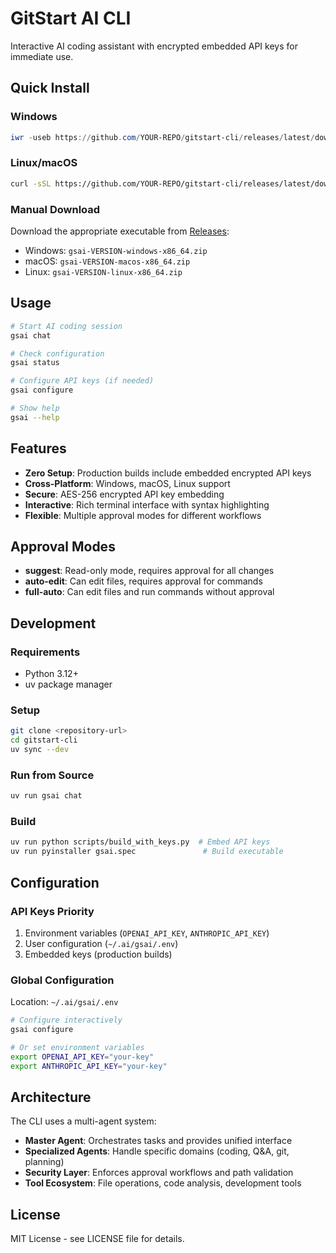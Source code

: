 # GitStart AI CLI

Interactive AI coding assistant with encrypted embedded API keys for immediate use.

## Quick Install

### Windows
```powershell
iwr -useb https://github.com/YOUR-REPO/gitstart-cli/releases/latest/download/install.ps1 | iex
```

### Linux/macOS
```bash
curl -sSL https://github.com/YOUR-REPO/gitstart-cli/releases/latest/download/install.sh | bash
```

### Manual Download
Download the appropriate executable from [Releases](https://github.com/YOUR-REPO/gitstart-cli/releases):
- Windows: `gsai-VERSION-windows-x86_64.zip`
- macOS: `gsai-VERSION-macos-x86_64.zip`  
- Linux: `gsai-VERSION-linux-x86_64.zip`

## Usage

```bash
# Start AI coding session
gsai chat

# Check configuration
gsai status

# Configure API keys (if needed)
gsai configure

# Show help
gsai --help
```

## Features

- **Zero Setup**: Production builds include embedded encrypted API keys
- **Cross-Platform**: Windows, macOS, Linux support
- **Secure**: AES-256 encrypted API key embedding
- **Interactive**: Rich terminal interface with syntax highlighting
- **Flexible**: Multiple approval modes for different workflows

## Approval Modes

- **suggest**: Read-only mode, requires approval for all changes
- **auto-edit**: Can edit files, requires approval for commands  
- **full-auto**: Can edit files and run commands without approval

## Development

### Requirements
- Python 3.12+
- uv package manager

### Setup
```bash
git clone <repository-url>
cd gitstart-cli
uv sync --dev
```

### Run from Source
```bash
uv run gsai chat
```

### Build
```bash
uv run python scripts/build_with_keys.py  # Embed API keys
uv run pyinstaller gsai.spec               # Build executable
```

## Configuration

### API Keys Priority
1. Environment variables (`OPENAI_API_KEY`, `ANTHROPIC_API_KEY`)
2. User configuration (`~/.ai/gsai/.env`)
3. Embedded keys (production builds)

### Global Configuration
Location: `~/.ai/gsai/.env`

```bash
# Configure interactively
gsai configure

# Or set environment variables
export OPENAI_API_KEY="your-key"
export ANTHROPIC_API_KEY="your-key"
```

## Architecture

The CLI uses a multi-agent system:
- **Master Agent**: Orchestrates tasks and provides unified interface
- **Specialized Agents**: Handle specific domains (coding, Q&A, git, planning)
- **Security Layer**: Enforces approval workflows and path validation
- **Tool Ecosystem**: File operations, code analysis, development tools

## License

MIT License - see LICENSE file for details.
